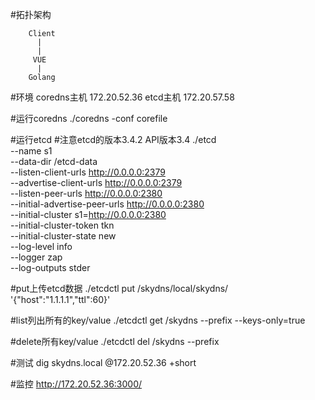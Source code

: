 #拓扑架构

        Client
          |
          |
         VUE
          |
        Golang


#环境
coredns主机 172.20.52.36
etcd主机 172.20.57.58

#运行coredns
./coredns -conf corefile

#运行etcd
#注意etcd的版本3.4.2 API版本3.4 
./etcd \
  --name s1 \
  --data-dir /etcd-data \
  --listen-client-urls http://0.0.0.0:2379 \
  --advertise-client-urls http://0.0.0.0:2379 \
  --listen-peer-urls http://0.0.0.0:2380 \
  --initial-advertise-peer-urls http://0.0.0.0:2380 \
  --initial-cluster s1=http://0.0.0.0:2380 \
  --initial-cluster-token tkn \
  --initial-cluster-state new \
  --log-level info \
  --logger zap \
  --log-outputs stder

#put上传etcd数据
./etcdctl put /skydns/local/skydns/ '{"host":"1.1.1.1","ttl":60}'

#list列出所有的key/value
./etcdctl get /skydns --prefix --keys-only=true

#delete所有key/value
./etcdctl del /skydns --prefix

#测试
dig skydns.local  @172.20.52.36  +short

#监控
http://172.20.52.36:3000/
